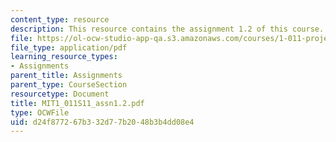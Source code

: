 ```yaml
---
content_type: resource
description: This resource contains the assignment 1.2 of this course.
file: https://ol-ocw-studio-app-qa.s3.amazonaws.com/courses/1-011-project-evaluation-spring-2011/d24f877267b332d77b2048b3b4dd08e4_MIT1_011S11_assn1.2.pdf
file_type: application/pdf
learning_resource_types:
- Assignments
parent_title: Assignments
parent_type: CourseSection
resourcetype: Document
title: MIT1_011S11_assn1.2.pdf
type: OCWFile
uid: d24f8772-67b3-32d7-7b20-48b3b4dd08e4
---
```

